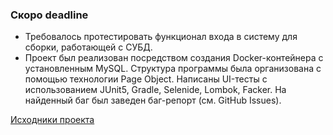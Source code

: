 ### Скоро deadline
* Требовалось протестировать функционал входа в систему для сборки, работающей с СУБД.
* Проект был реализован посредством создания Docker-контейнера с установленным MySQL. Структура программы была организована с помощью технологии Page Object. Написаны UI-тесты с использованием JUnit5, Gradle, Selenide, Lombok, Facker. На найденный баг был заведен баг-репорт (см. GitHub Issues).

[Исходники проекта](https://github.com/netology-code/aqa-homeworks/tree/master/sql)
